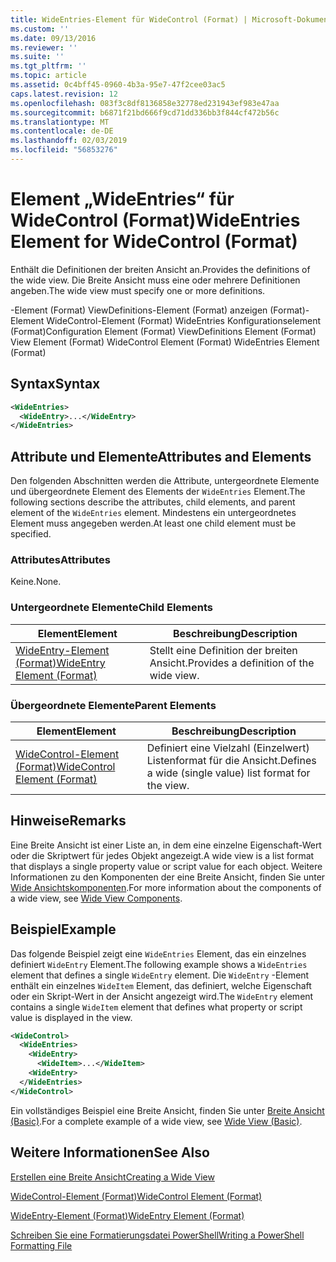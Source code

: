 ```yaml
---
title: WideEntries-Element für WideControl (Format) | Microsoft-Dokumentation
ms.custom: ''
ms.date: 09/13/2016
ms.reviewer: ''
ms.suite: ''
ms.tgt_pltfrm: ''
ms.topic: article
ms.assetid: 0c4bff45-0960-4b3a-95e7-47f2cee03ac5
caps.latest.revision: 12
ms.openlocfilehash: 083f3c8df8136858e32778ed231943ef983e47aa
ms.sourcegitcommit: b6871f21bd666f9cd71dd336bb3f844cf472b56c
ms.translationtype: MT
ms.contentlocale: de-DE
ms.lasthandoff: 02/03/2019
ms.locfileid: "56853276"
---
```

# <a name="wideentries-element-for-widecontrol-format"></a><span data-ttu-id="290d8-102">Element „WideEntries“ für WideControl (Format)</span><span class="sxs-lookup"><span data-stu-id="290d8-102">WideEntries Element for WideControl (Format)</span></span>

<span data-ttu-id="290d8-103">Enthält die Definitionen der breiten Ansicht an.</span><span class="sxs-lookup"><span data-stu-id="290d8-103">Provides the definitions of the wide view.</span></span> <span data-ttu-id="290d8-104">Die Breite Ansicht muss eine oder mehrere Definitionen angeben.</span><span class="sxs-lookup"><span data-stu-id="290d8-104">The wide view must specify one or more definitions.</span></span>

<span data-ttu-id="290d8-105">-Element (Format) ViewDefinitions-Element (Format) anzeigen (Format)-Element WideControl-Element (Format) WideEntries Konfigurationselement (Format)</span><span class="sxs-lookup"><span data-stu-id="290d8-105">Configuration Element (Format) ViewDefinitions Element (Format) View Element (Format) WideControl Element (Format) WideEntries Element (Format)</span></span>

## <a name="syntax"></a><span data-ttu-id="290d8-106">Syntax</span><span class="sxs-lookup"><span data-stu-id="290d8-106">Syntax</span></span>

```xml
<WideEntries>
  <WideEntry>...</WideEntry>
</WideEntries>

```

## <a name="attributes-and-elements"></a><span data-ttu-id="290d8-107">Attribute und Elemente</span><span class="sxs-lookup"><span data-stu-id="290d8-107">Attributes and Elements</span></span>

<span data-ttu-id="290d8-108">Den folgenden Abschnitten werden die Attribute, untergeordnete Elemente und übergeordnete Element des Elements der `WideEntries` Element.</span><span class="sxs-lookup"><span data-stu-id="290d8-108">The following sections describe the attributes, child elements, and parent element of the `WideEntries` element.</span></span> <span data-ttu-id="290d8-109">Mindestens ein untergeordnetes Element muss angegeben werden.</span><span class="sxs-lookup"><span data-stu-id="290d8-109">At least one child element must be specified.</span></span>

### <a name="attributes"></a><span data-ttu-id="290d8-110">Attributes</span><span class="sxs-lookup"><span data-stu-id="290d8-110">Attributes</span></span>

<span data-ttu-id="290d8-111">Keine.</span><span class="sxs-lookup"><span data-stu-id="290d8-111">None.</span></span>

### <a name="child-elements"></a><span data-ttu-id="290d8-112">Untergeordnete Elemente</span><span class="sxs-lookup"><span data-stu-id="290d8-112">Child Elements</span></span>

|<span data-ttu-id="290d8-113">Element</span><span class="sxs-lookup"><span data-stu-id="290d8-113">Element</span></span>|<span data-ttu-id="290d8-114">Beschreibung</span><span class="sxs-lookup"><span data-stu-id="290d8-114">Description</span></span>|
|-------------|-----------------|
|[<span data-ttu-id="290d8-115">WideEntry-Element (Format)</span><span class="sxs-lookup"><span data-stu-id="290d8-115">WideEntry Element (Format)</span></span>](./wideentry-element-for-widecontrol-format.md)|<span data-ttu-id="290d8-116">Stellt eine Definition der breiten Ansicht.</span><span class="sxs-lookup"><span data-stu-id="290d8-116">Provides a definition of the wide view.</span></span>|

### <a name="parent-elements"></a><span data-ttu-id="290d8-117">Übergeordnete Elemente</span><span class="sxs-lookup"><span data-stu-id="290d8-117">Parent Elements</span></span>

|<span data-ttu-id="290d8-118">Element</span><span class="sxs-lookup"><span data-stu-id="290d8-118">Element</span></span>|<span data-ttu-id="290d8-119">Beschreibung</span><span class="sxs-lookup"><span data-stu-id="290d8-119">Description</span></span>|
|-------------|-----------------|
|[<span data-ttu-id="290d8-120">WideControl-Element (Format)</span><span class="sxs-lookup"><span data-stu-id="290d8-120">WideControl Element (Format)</span></span>](./widecontrol-element-format.md)|<span data-ttu-id="290d8-121">Definiert eine Vielzahl (Einzelwert) Listenformat für die Ansicht.</span><span class="sxs-lookup"><span data-stu-id="290d8-121">Defines a wide (single value) list format for the view.</span></span>|

## <a name="remarks"></a><span data-ttu-id="290d8-122">Hinweise</span><span class="sxs-lookup"><span data-stu-id="290d8-122">Remarks</span></span>

<span data-ttu-id="290d8-123">Eine Breite Ansicht ist einer Liste an, in dem eine einzelne Eigenschaft-Wert oder die Skriptwert für jedes Objekt angezeigt.</span><span class="sxs-lookup"><span data-stu-id="290d8-123">A wide view is a list format that displays a single property value or script value for each object.</span></span> <span data-ttu-id="290d8-124">Weitere Informationen zu den Komponenten der eine Breite Ansicht, finden Sie unter [Wide Ansichtskomponenten](./creating-a-wide-view.md).</span><span class="sxs-lookup"><span data-stu-id="290d8-124">For more information about the components of a wide view, see [Wide View Components](./creating-a-wide-view.md).</span></span>

## <a name="example"></a><span data-ttu-id="290d8-125">Beispiel</span><span class="sxs-lookup"><span data-stu-id="290d8-125">Example</span></span>

<span data-ttu-id="290d8-126">Das folgende Beispiel zeigt eine `WideEntries` Element, das ein einzelnes definiert `WideEntry` Element.</span><span class="sxs-lookup"><span data-stu-id="290d8-126">The following example shows a `WideEntries` element that defines a single `WideEntry` element.</span></span> <span data-ttu-id="290d8-127">Die `WideEntry` -Element enthält ein einzelnes `WideItem` Element, das definiert, welche Eigenschaft oder ein Skript-Wert in der Ansicht angezeigt wird.</span><span class="sxs-lookup"><span data-stu-id="290d8-127">The `WideEntry` element contains a single `WideItem` element that defines what property or script value is displayed in the view.</span></span>

```xml
<WideControl>
  <WideEntries>
    <WideEntry>
      <WideItem>...</WideItem>
    <WideEntry>
  </WideEntries>
</WideControl>
```

<span data-ttu-id="290d8-128">Ein vollständiges Beispiel eine Breite Ansicht, finden Sie unter [Breite Ansicht (Basic)](./wide-view-basic.md).</span><span class="sxs-lookup"><span data-stu-id="290d8-128">For a complete example of a wide view, see [Wide View (Basic)](./wide-view-basic.md).</span></span>

## <a name="see-also"></a><span data-ttu-id="290d8-129">Weitere Informationen</span><span class="sxs-lookup"><span data-stu-id="290d8-129">See Also</span></span>

[<span data-ttu-id="290d8-130">Erstellen eine Breite Ansicht</span><span class="sxs-lookup"><span data-stu-id="290d8-130">Creating a Wide View</span></span>](./creating-a-wide-view.md)

[<span data-ttu-id="290d8-131">WideControl-Element (Format)</span><span class="sxs-lookup"><span data-stu-id="290d8-131">WideControl Element (Format)</span></span>](./widecontrol-element-format.md)

[<span data-ttu-id="290d8-132">WideEntry-Element (Format)</span><span class="sxs-lookup"><span data-stu-id="290d8-132">WideEntry Element (Format)</span></span>](./wideentry-element-for-widecontrol-format.md)

[<span data-ttu-id="290d8-133">Schreiben Sie eine Formatierungsdatei PowerShell</span><span class="sxs-lookup"><span data-stu-id="290d8-133">Writing a PowerShell Formatting File</span></span>](./writing-a-powershell-formatting-file.md)

